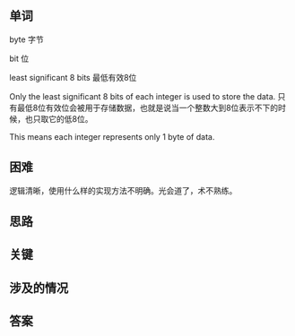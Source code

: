 ## 单词
byte 字节

bit 位

least significant 8 bits 最低有效8位

Only the least significant 8 bits of each integer is used to store the data. 只有最低8位有效位会被用于存储数据，也就是说当一个整数大到8位表示不下的时候，也只取它的低8位。

This means each integer represents only 1 byte of data. 

## 困难
逻辑清晰，使用什么样的实现方法不明确。光会道了，术不熟练。

## 思路

## 关键


## 涉及的情况

## 答案
